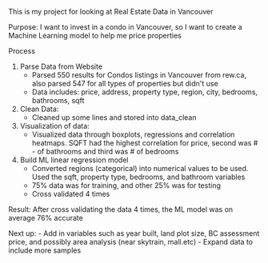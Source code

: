 This is my project for looking at Real Estate Data in Vancouver

Purpose: I want to invest in a condo in Vancouver, so I want to create a Machine Learning model to help me price properties

Process
1. Parse Data from Website
    - Parsed 550 results for Condos listings in Vancouver from rew.ca, also parsed 547 for all types of properties but didn't use
    - Data includes: price, address, property type, region, city, bedrooms, bathrooms, sqft
2. Clean Data: 
    - Cleaned up some lines and stored into data_clean
3. Visualization of data:
    - Visualized data through boxplots, regressions and correlation heatmaps. SQFT had the highest correlation for price, second was # - of bathrooms and third was # of bedrooms
4. Build ML linear regression model
    - Converted regions (categorical) into numerical values to be used. Used the sqft, property type, bedrooms, and bathroom variables
    - 75% data was for training, and other 25% was for testing
    - Cross validated 4 times 

Result: After cross validating the data 4 times, the ML model was on average 76% accurate

Next up:
    - Add in variables such as year built, land plot size, BC assessment price, and possibly area analysis (near skytrain, mall.etc)
    - Expand data to include more samples


 
